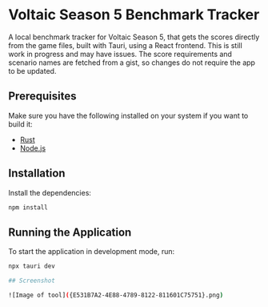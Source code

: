 # Voltaic Season 5 Benchmark Tracker

A local benchmark tracker for Voltaic Season 5, that gets the scores directly from the game files, built with Tauri, using a React frontend. This is still work in progress and may have issues. The score requirements and scenario names are fetched from a gist, so changes do not require the app to be updated.

## Prerequisites

Make sure you have the following installed on your system if you want to build it:

- [Rust](https://www.rust-lang.org/tools/install)
- [Node.js](https://nodejs.org/)

## Installation

Install the dependencies:
```sh
npm install
```

## Running the Application

To start the application in development mode, run:
```sh
npx tauri dev

## Screenshot

![Image of tool]({E531B7A2-4E88-4789-8122-811601C75751}.png)